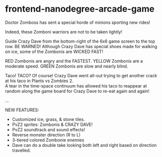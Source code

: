 frontend-nanodegree-arcade-game
===============================

Doctor Zomboss has sent a special
horde of minions sporting new rides!

Indeed, these Zomboni warriors are
not to be taken lightly!

Guide Crazy Dave from the bottom-right
of the 6x6 game screen to the top row.
BE WARNED! Although Crazy Dave has 
special shoes made for walking on ice, 
some of the Zombonis are WICKED FAST!

RED Zombonis are angry and the FASTEST.
YELLOW Zombonis are a moderate speed.
GREEN Zombonis are slow and nearly blind.

Taco! TACO?
Of course!  Crazy Dave went all-out 
trying to get another crack at his taco
in Plants vs Zombies 2.  
A tear in the time-space continuum has
allowed his taco to reappear at random
along the game board for Crazy Dave to
re-eat again and again!

...

NEW FEATURES: 
- Customized ice, grass, & stone tiles.
- PvZ2 sprites: Zombonis & CRAZY DAVE!
- PvZ2 soundtrack and sound effects!
- Reverse monster direction (R to L)
- 3-tiered colored Zombonie enemies
- Dave can do a double take looking
  both left and right based on 
  direction travelled. 
